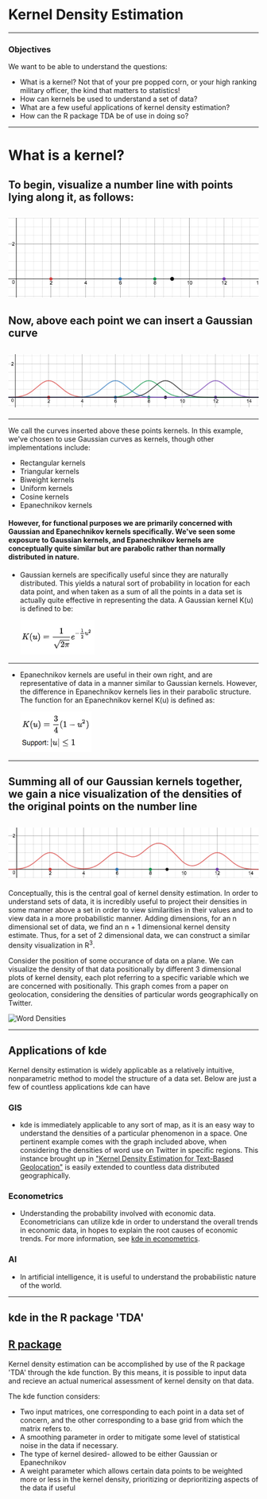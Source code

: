 # Kernel Density Estimation

---
### Objectives
We want to be able to understand the questions:
* What is a kernel? Not that of your pre popped corn, or your high ranking military officer, the kind that matters to statistics!
* How can kernels be used to understand a set of data?
* What are a few useful applications of kernel density estimation?
* How can the R package TDA be of use in doing so?
- - - 
# What is a kernel?
To begin, visualize a number line with points lying along it, as follows:
---
![Number Line](kdeNumberLine.png)
---
Now, above each point we can insert a Gaussian curve
---
![Kernels on line](kdeKernelsonLine.png)
------
---
We call the curves inserted above these points kernels. In this example, we've chosen to use Gaussian curves as kernels, 
though other implementations include:
* Rectangular kernels
* Triangular kernels
* Biweight kernels
* Uniform kernels
* Cosine kernels
* Epanechnikov kernels

#### However, for functional purposes we are primarily concerned with Gaussian and Epanechnikov kernels specifically. We've seen some exposure to Gaussian kernels, and Epanechnikov kernels are conceptually quite similar but are parabolic rather than normally distributed in nature.
* Gaussian kernels are specifically useful since they are naturally distributed. This yields a natural sort of probability in location for each data point, and when taken as a sum of all the points in a data set is actually quite effective in representing the data. A Gaussian kernel K(u) is defined to be: 

    ![Gaussian formula](kdeGaussianformula.png)
---
* Epanechnikov kernels are useful in their own right, and are representative of data in a manner similar to Gaussian kernels. However, the difference in Epanechnikov kernels lies in their parabolic structure. The function for an Epanechnikov kernel K(u) is defined as: 

    ![Epanechnikov formula](kdeEpanechnikovformula.png)
---
Summing all of our Gaussian kernels together, we gain a nice visualization of the densities of the original points on the number line
---
![Kernel Sum](kdeKernelSum.png)
---
Conceptually, this is the central goal of kernel density estimation. In order to understand sets of data, it is incredibly useful to project their densities in some manner above a set in order to view similarities in their values and to view data in a more probabilistic manner. Adding dimensions, for an n dimensional set of data, we find an n + 1 dimensional kernel density estimate. Thus, for a set of 2 dimensional data, we can construct a similar density visualization in R<sup>3</sup>.

Consider the position of some occurance of data on a plane. We can visualize the density of that data positionally by different 3 dimensional plots of kernel density, each plot referring to a specific variable which we are concerned with positionally. This graph comes from a paper on geolocation, considering the densities of particular words geographically on Twitter.

![Word Densities](wordDensities.png)


---
## Applications of kde
Kernel density estimation is widely applicable as a relatively intuitive, nonparametric method to model the structure of a data set. Below are just a few of countless applications kde can have
### GIS
* kde is immediately applicable to any sort of map, as it is an easy way to understand the densities of a particular phenomenon in a space. One pertinent example comes with the graph included above, when considering the densities of word use on Twitter in specific regions. This instance brought up in ["Kernel Density Estimation for Text-Based Geolocation"](https://www.aaai.org/ocs/index.php/AAAI/AAAI15/paper/view/10034 "kde in geolocation") is easily extended to countless data distributed geographically.
### Econometrics
* Understanding the probability involved with economic data. Econometricians can utilize kde in order to understand the overall trends in economic data, in hopes to explain the root causes of economic trends. For more information, see 
[kde in econometrics](https://arxiv.org/abs/1212.2812 "kde in econometrics").
### AI
* In artificial intelligence, it is useful to understand the probabilistic nature of the world. 
---
## kde in the R package 'TDA'
[R package](https://www.rdocumentation.org/packages/TDA/versions/1.6.2/topics/kde "kde R Documentation")
---
Kernel density estimation can be accomplished by use of the R package 'TDA' through the kde function. By this means, it is possible to input data and recieve an actual numerical assessment of kernel density on that data. 

The kde function considers:
* Two input matrices, one corresponding to each point in a data set of concern, and the other corresponding to a base grid from which the matrix refers to.
* A smoothing parameter in order to mitigate some level of statistical noise in the data if necessary.
* The type of kernel desired- allowed to be either Gaussian or Epanechnikov
* A weight parameter which allows certain data points to be weighted more or less in the kernel density, prioritizing or deprioritizing aspects of the data if useful



